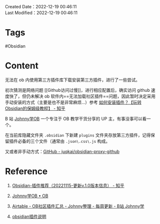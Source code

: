 Created Date：2022-12-19 00:46:11  
Last Modified：2022-12-19 00:46:11

# Tags

#Obsidian

# Content

无法在 ob 内使用第三方插件库下载安装第三方插件，进行了一些尝试。

初次猜测是网络问题 [[Github访问过慢]]，进行相应配置后，确实访问 github 速度快了，但仍未解决 ob 软件内==无法加载社区插件==问题，因此暂时决定采用手动安装的方式（主要是也不是非常麻烦…）参考 [如何安装插件？【玩转Obsidian的保姆级教程】 - 知乎](https://zhuanlan.zhihu.com/p/403001135)

B 站 [Johnny学OB](https://www.bilibili.com/video/BV1Dy4y1375P?spm_id_from=333.999.0.0) 一个专注于 OB 教学干货分享的 UP 主，有事没事可以看一个。

在当前库隐藏文件夹 `.obsidian` 下新建 `plugins` 文件夹存放第三方插件，记得保留插件必备的三个文件（通常由 `.json\.css\.js` 构成。

又或者非手动方式：[GitHub - juqkai/obsidian-proxy-github](https://github.com/juqkai/obsidian-proxy-github)

# Reference

1) [Obsidian-插件推荐（20221115-更新v.1.0版本信息） - 知乎](https://zhuanlan.zhihu.com/p/353449575)

2) [Johnny学OB • OB](https://ob.pory.app/)

3) [Airtable - OB社区插件汇总 - Johnny整理 - 每周更新 - B站 Johnny学](https://airtable.com/shrdmp10Lxmf5Wmgl/tblJqnWpcKURTjysX)

4) [obsidian插件说明](https://docs.qq.com/sheet/DUVpCS3ZTTnJrTFpV?scene=cae366bda12e2556a7ab0220tL1To1&tab=BB08J2)
